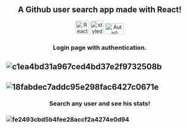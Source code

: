 <h2 align="center">A Github user search app made with React!</h2>



<p align="center">
<a href="https://reactjs.org/" target="_blank" rel="noreferrer"><img src="https://raw.githubusercontent.com/danielcranney/readme-generator/main/public/icons/skills/react-colored.svg" width="36" height="36" alt="React" /></a> 
<a href="https://styled-components.com/" target="_blank" rel="noreferrer"><img src="https://styled-components.com/logo.png" width="36" height="36" alt="styled-components" /></a>
<a href="https://auth0.com/" target="_blank" rel="noreferrer"><img src="https://www.ignition-technology.com/wp-content/uploads/2021/11/brand-evolution_logo_Auth0_white-1.png" width="50" height="30" alt="Auth0" /></a>

  
  
  
  <h3 align="center">Login page with authentication.<h3>
  
  ![c1ea4bd31a967ced4bd37e2f9732508b](https://user-images.githubusercontent.com/91401714/209156554-012d3209-1f78-4f70-b6d1-f0a97a1dcc51.png)
  ---

    
  ![18fabdec7addc95e298fac6427c0671e](https://user-images.githubusercontent.com/91401714/209155969-ddc4eabb-6036-41ca-844d-9410941d8c6a.png)
  ---
    
 <h3 align="center">Search any user and see his stats!<h3>  
   
 ![fe2493cbd5b4fee28accf2a4274e0d94](https://user-images.githubusercontent.com/91401714/209156630-e0bd18ba-70d8-466b-b947-2b0c3eba6a28.png)

  
    
